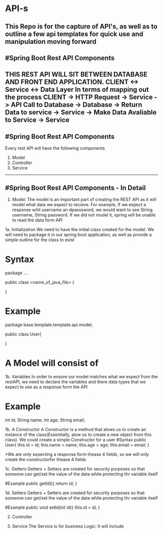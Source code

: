 # API-s
This Repo is for the capture of API's, as well as to outline a few api templates for quick use and manipulation moving forward
-------------------------------------------------------------------
#Spring Boot Rest API Components
-------------------------------------------------------------------
THIS REST API WILL SIT BETWEEN DATABASE AND FRONT END APPLICATION.
CLIENT <-> Service <-> Data Layer
In terms of mapping out the process
CLIENT -> HTTP Request -> Service -> API Call to Database -> Database -> Return Data to service -> Service -> Make Data Avaliable to Service -> Service
-------------------------------------------------------------------
#Spring Boot Rest API Components
-------------------------------------------------------------------
Every rest API will have the following components
1. Model
2. Controller
3. Service

-------------------------------------------------------------------
#Spring Boot Rest API Components - In Detail
-------------------------------------------------------------------
1. Model: 
The model is an important part of creating the REST API as it will model what data we expect to recieve. For example, If we expect a response wiht username an dpasssword, we would want to see String username, String password. If we did not model it, spring will be unable to read the data form API

1a. Initialization
We need to have the initial class created for the model. We will need to package it in our spring boot application, as well as provide a simple outline for the class to exist

# Syntax
package <path>.<to>.<directory>.<of>.<class>

public class <name_of_java_file> {


}
# Example
package base.template.template.api.model;

public class User{

}





# A Model will consist of
1b. Variables
In order to ensure our model matches what we expect from the restAPI, we need to declare the variables and there data types that we expect to see as a response form the API

# Example
int id;
String name;
int age;
String email;

1b. A Constructor
A Constructor is a method that alows us to create an instance of the class(Essentially, alow us to create a new object from this class). We could create a simple Constructor for a user
#Syntax
public User{
    this.id = id;
    this.name = name;
    this.age = age;
    this.email = email;
}

*We are only expecting a response form thease 4 fields, so we will only create the constructorfor thease 4 fields

1c. Getters
Getters + Setters are created for security purposes so that someone can get/set the value of the data while protecting thr variable itself

#Example
public getId(){
    return id;
}

1d. Setters
Getters + Setters are created for security purposes so that someone can get/set the value of the data while protecting thr variable itself

#Example
public void setId(int id){
    this.id = id;
}








2. Controller

3. Service
The Service is for business Logic:
It will include